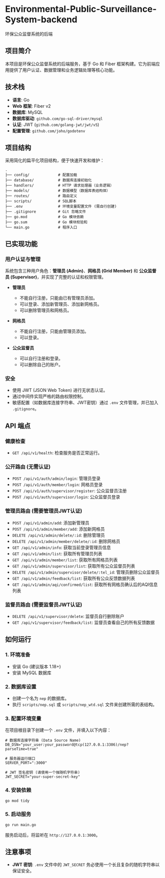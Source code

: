 # Environmental-Public-Surveillance-System-backend
环保公众监督系统的后端

## 项目简介

本项目是环保公众监督系统的后端服务，基于 Go 和 Fiber 框架构建。它为前端应用提供了用户认证、数据管理和业务逻辑处理等核心功能。

## 技术栈

- **语言**: Go
- **Web 框架**: Fiber v2
- **数据库**: MySQL
- **数据库驱动**: `github.com/go-sql-driver/mysql`
- **认证**: JWT (`github.com/golang-jwt/jwt/v5`)
- **配置管理**: `github.com/joho/godotenv`

## 项目结构

采用简化的扁平化项目结构，便于快速开发和维护：

```
.
├── config/             # 配置加载
├── database/           # 数据库连接初始化
├── handlers/           # HTTP 请求处理器（业务逻辑）
├── models/             # 数据模型（数据库表结构体）
├── routes/             # 路由定义
├── scripts/            # SQL脚本
├── .env                # 环境变量配置文件 (需自行创建)
├── .gitignore          # Git 忽略文件
├── go.mod              # Go 模块依赖
├── go.sum              # Go 模块校验和
└── main.go             # 程序入口
```

## 已实现功能

### 用户认证与管理

系统包含三种用户角色：**管理员 (Admin)**、**网格员 (Grid Member)** 和 **公众监督员 (Supervisor)**，并实现了完整的认证和权限管理。

- **管理员**
  - 不能自行注册，只能由已有管理员添加。
  - 可以登录、添加新管理员、添加新网格员。
  - 可以删除管理员和网格员。

- **网格员**
  - 不能自行注册，只能由管理员添加。
  - 可以登录。

- **公众监督员**
  - 可以自行注册和登录。
  - 可以删除自己的账户。

### 安全
- 使用 JWT (JSON Web Token) 进行无状态认证。
- 通过中间件实现严格的路由权限控制。
- 敏感配置（如数据库连接字符串、JWT密钥）通过 `.env` 文件管理，并已加入 `.gitignore`。

## API 端点

### 健康检查
- `GET /api/v1/health`: 检查服务是否正常运行。

### 公开路由 (无需认证)
- `POST /api/v1/auth/admin/login`: 管理员登录
- `POST /api/v1/auth/member/login`: 网格员登录
- `POST /api/v1/auth/supervisor/register`: 公众监督员注册
- `POST /api/v1/auth/supervisor/login`: 公众监督员登录

### 管理员路由 (需要管理员JWT认证)
- `POST /api/v1/admin/add`: 添加新管理员
- `POST /api/v1/admin/member/add`: 添加新网格员
- `DELETE /api/v1/admin/delete/:id`: 删除管理员
- `DELETE /api/v1/admin/member/delete/:id`: 删除网格员
- `GET /api/v1/admin/info`: 获取当前登录管理员信息
- `GET /api/v1/admin/list`: 获取所有管理员列表
- `GET /api/v1/admin/member/list`: 获取所有网格员列表
- `GET /api/v1/admin/supervisor/list`: 获取所有公众监督员列表
- `DELETE /api/v1/admin/supervisor/delete/:tel_id`: 管理员删除公众监督员
- `GET /api/v1/admin/feedback/list`: 获取所有公众反馈数据列表
- `GET /api/v1/admin/aqi/confirmed/list`: 获取所有网格员确认后的AQI信息列表

### 监督员路由 (需要监督员JWT认证)
- `DELETE /api/v1/supervisor/delete`: 监督员自行删除账户
- `GET /api/v1/supervisor/feedback/list`: 监督员查看自己的所有反馈数据

## 如何运行

### 1. 环境准备
- 安装 Go (建议版本 1.18+)
- 安装 MySQL 数据库

### 2. 数据库设置
- 创建一个名为 `nep` 的数据库。
- 执行 `scripts/nep.sql` 或 `scripts/nep_wtd.sql` 文件来创建所需的表结构。

### 3. 配置环境变量
在项目根目录下创建一个 `.env` 文件，并填入以下内容：

```env
# 数据库连接字符串 (Data Source Name)
DB_DSN="your_user:your_password@tcp(127.0.0.1:3306)/nep?parseTime=true"

# 服务器运行端口
SERVER_PORT=":3000"

# JWT 签名密钥 (请使用一个强随机字符串)
JWT_SECRET="your-super-secret-key"
```

### 4. 安装依赖
```bash
go mod tidy
```

### 5. 启动服务
```bash
go run main.go
```
服务启动后，将监听在 `http://127.0.0.1:3000`。

## 注意事项
- **JWT 密钥**: `.env` 文件中的 `JWT_SECRET` 务必使用一个长且复杂的随机字符串以保证安全。
